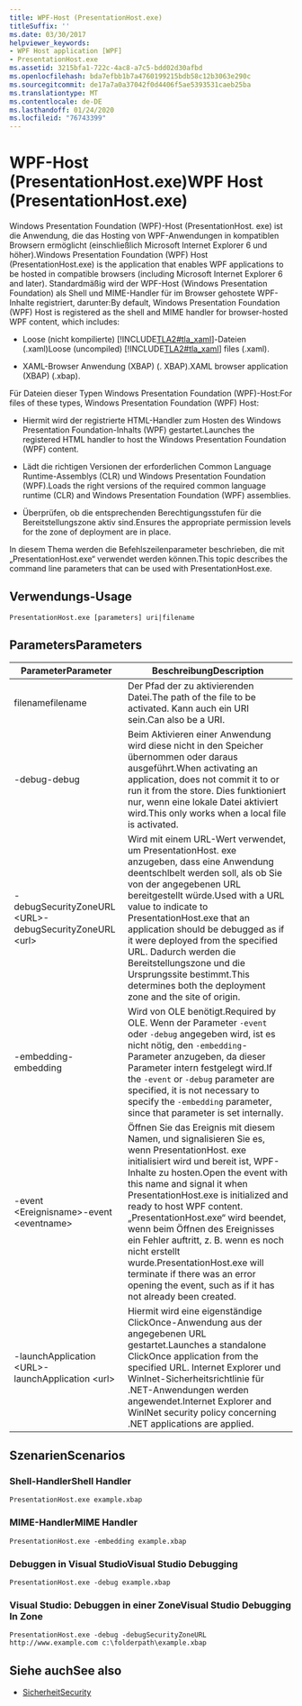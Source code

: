 ```yaml
---
title: WPF-Host (PresentationHost.exe)
titleSuffix: ''
ms.date: 03/30/2017
helpviewer_keywords:
- WPF Host application [WPF]
- PresentationHost.exe
ms.assetid: 3215bfa1-722c-4ac8-a7c5-bdd02d30afbd
ms.openlocfilehash: bda7efbb1b7a4760199215bdb58c12b3063e290c
ms.sourcegitcommit: de17a7a0a37042f0d4406f5ae5393531caeb25ba
ms.translationtype: MT
ms.contentlocale: de-DE
ms.lasthandoff: 01/24/2020
ms.locfileid: "76743399"
---
```

# <a name="wpf-host-presentationhostexe"></a><span data-ttu-id="86ee1-102">WPF-Host (PresentationHost.exe)</span><span class="sxs-lookup"><span data-stu-id="86ee1-102">WPF Host (PresentationHost.exe)</span></span>
<span data-ttu-id="86ee1-103">Windows Presentation Foundation (WPF)-Host (PresentationHost. exe) ist die Anwendung, die das Hosting von WPF-Anwendungen in kompatiblen Browsern ermöglicht (einschließlich Microsoft Internet Explorer 6 und höher).</span><span class="sxs-lookup"><span data-stu-id="86ee1-103">Windows Presentation Foundation (WPF) Host (PresentationHost.exe) is the application that enables WPF applications to be hosted in compatible browsers (including Microsoft Internet Explorer 6 and later).</span></span> <span data-ttu-id="86ee1-104">Standardmäßig wird der WPF-Host (Windows Presentation Foundation) als Shell und MIME-Handler für im Browser gehostete WPF-Inhalte registriert, darunter:</span><span class="sxs-lookup"><span data-stu-id="86ee1-104">By default, Windows Presentation Foundation (WPF) Host is registered as the shell and MIME handler for browser-hosted WPF content, which includes:</span></span>  
  
- <span data-ttu-id="86ee1-105">Loose (nicht kompilierte) [!INCLUDE[TLA2#tla_xaml](../../../../includes/tla2sharptla-xaml-md.md)]-Dateien (.xaml)</span><span class="sxs-lookup"><span data-stu-id="86ee1-105">Loose (uncompiled) [!INCLUDE[TLA2#tla_xaml](../../../../includes/tla2sharptla-xaml-md.md)] files (.xaml).</span></span>  
  
- <span data-ttu-id="86ee1-106">XAML-Browser Anwendung (XBAP) (. XBAP).</span><span class="sxs-lookup"><span data-stu-id="86ee1-106">XAML browser application (XBAP) (.xbap).</span></span>  
  
 <span data-ttu-id="86ee1-107">Für Dateien dieser Typen Windows Presentation Foundation (WPF)-Host:</span><span class="sxs-lookup"><span data-stu-id="86ee1-107">For files of these types, Windows Presentation Foundation (WPF) Host:</span></span>  
  
- <span data-ttu-id="86ee1-108">Hiermit wird der registrierte HTML-Handler zum Hosten des Windows Presentation Foundation-Inhalts (WPF) gestartet.</span><span class="sxs-lookup"><span data-stu-id="86ee1-108">Launches the registered HTML handler to host the Windows Presentation Foundation (WPF) content.</span></span>  
  
- <span data-ttu-id="86ee1-109">Lädt die richtigen Versionen der erforderlichen Common Language Runtime-Assemblys (CLR) und Windows Presentation Foundation (WPF).</span><span class="sxs-lookup"><span data-stu-id="86ee1-109">Loads the right versions of the required common language runtime (CLR) and Windows Presentation Foundation (WPF) assemblies.</span></span>  
  
- <span data-ttu-id="86ee1-110">Überprüfen, ob die entsprechenden Berechtigungsstufen für die Bereitstellungszone aktiv sind.</span><span class="sxs-lookup"><span data-stu-id="86ee1-110">Ensures the appropriate permission levels for the zone of deployment are in place.</span></span>  
  
 <span data-ttu-id="86ee1-111">In diesem Thema werden die Befehlszeilenparameter beschrieben, die mit „PresentationHost.exe“ verwendet werden können.</span><span class="sxs-lookup"><span data-stu-id="86ee1-111">This topic describes the command line parameters that can be used with PresentationHost.exe.</span></span>  
  
## <a name="usage"></a><span data-ttu-id="86ee1-112">Verwendungs-</span><span class="sxs-lookup"><span data-stu-id="86ee1-112">Usage</span></span>  
 `PresentationHost.exe [parameters] uri|filename`  
  
## <a name="parameters"></a><span data-ttu-id="86ee1-113">Parameters</span><span class="sxs-lookup"><span data-stu-id="86ee1-113">Parameters</span></span>  
  
|<span data-ttu-id="86ee1-114">Parameter</span><span class="sxs-lookup"><span data-stu-id="86ee1-114">Parameter</span></span>|<span data-ttu-id="86ee1-115">Beschreibung</span><span class="sxs-lookup"><span data-stu-id="86ee1-115">Description</span></span>|  
|---------------|-----------------|  
|<span data-ttu-id="86ee1-116">filename</span><span class="sxs-lookup"><span data-stu-id="86ee1-116">filename</span></span>|<span data-ttu-id="86ee1-117">Der Pfad der zu aktivierenden Datei.</span><span class="sxs-lookup"><span data-stu-id="86ee1-117">The path of the file to be activated.</span></span> <span data-ttu-id="86ee1-118">Kann auch ein URI sein.</span><span class="sxs-lookup"><span data-stu-id="86ee1-118">Can also be a URI.</span></span>|  
|<span data-ttu-id="86ee1-119">-debug</span><span class="sxs-lookup"><span data-stu-id="86ee1-119">-debug</span></span>|<span data-ttu-id="86ee1-120">Beim Aktivieren einer Anwendung wird diese nicht in den Speicher übernommen oder daraus ausgeführt.</span><span class="sxs-lookup"><span data-stu-id="86ee1-120">When activating an application, does not commit it to or run it from the store.</span></span> <span data-ttu-id="86ee1-121">Dies funktioniert nur, wenn eine lokale Datei aktiviert wird.</span><span class="sxs-lookup"><span data-stu-id="86ee1-121">This only works when a local file is activated.</span></span>|  
|<span data-ttu-id="86ee1-122">-debugSecurityZoneURL \<URL></span><span class="sxs-lookup"><span data-stu-id="86ee1-122">-debugSecurityZoneURL \<url></span></span>|<span data-ttu-id="86ee1-123">Wird mit einem URL-Wert verwendet, um PresentationHost. exe anzugeben, dass eine Anwendung deentschlbelt werden soll, als ob Sie von der angegebenen URL bereitgestellt würde.</span><span class="sxs-lookup"><span data-stu-id="86ee1-123">Used with a URL value to indicate to PresentationHost.exe that an application should be debugged as if it were deployed from the specified URL.</span></span> <span data-ttu-id="86ee1-124">Dadurch werden die Bereitstellungszone und die Ursprungssite bestimmt.</span><span class="sxs-lookup"><span data-stu-id="86ee1-124">This determines both the deployment zone and the site of origin.</span></span>|  
|<span data-ttu-id="86ee1-125">-embedding</span><span class="sxs-lookup"><span data-stu-id="86ee1-125">-embedding</span></span>|<span data-ttu-id="86ee1-126">Wird von OLE benötigt.</span><span class="sxs-lookup"><span data-stu-id="86ee1-126">Required by OLE.</span></span> <span data-ttu-id="86ee1-127">Wenn der Parameter `-event` oder `-debug` angegeben wird, ist es nicht nötig, den `-embedding`-Parameter anzugeben, da dieser Parameter intern festgelegt wird.</span><span class="sxs-lookup"><span data-stu-id="86ee1-127">If the `-event` or `-debug` parameter are specified, it is not necessary to specify the `-embedding` parameter, since that parameter is set internally.</span></span>|  
|<span data-ttu-id="86ee1-128">-event \<Ereignisname></span><span class="sxs-lookup"><span data-stu-id="86ee1-128">-event \<eventname></span></span>|<span data-ttu-id="86ee1-129">Öffnen Sie das Ereignis mit diesem Namen, und signalisieren Sie es, wenn PresentationHost. exe initialisiert wird und bereit ist, WPF-Inhalte zu hosten.</span><span class="sxs-lookup"><span data-stu-id="86ee1-129">Open the event with this name and signal it when PresentationHost.exe is initialized and ready to host WPF content.</span></span> <span data-ttu-id="86ee1-130">„PresentationHost.exe“ wird beendet, wenn beim Öffnen des Ereignisses ein Fehler auftritt, z. B. wenn es noch nicht erstellt wurde.</span><span class="sxs-lookup"><span data-stu-id="86ee1-130">PresentationHost.exe will terminate if there was an error opening the event, such as if it has not already been created.</span></span>|  
|<span data-ttu-id="86ee1-131">-launchApplication \<URL></span><span class="sxs-lookup"><span data-stu-id="86ee1-131">-launchApplication \<url></span></span>|<span data-ttu-id="86ee1-132">Hiermit wird eine eigenständige ClickOnce-Anwendung aus der angegebenen URL gestartet.</span><span class="sxs-lookup"><span data-stu-id="86ee1-132">Launches a standalone ClickOnce application from the specified URL.</span></span> <span data-ttu-id="86ee1-133">Internet Explorer und WinInet-Sicherheitsrichtlinie für .NET-Anwendungen werden angewendet.</span><span class="sxs-lookup"><span data-stu-id="86ee1-133">Internet Explorer and WinINet security policy concerning .NET applications are applied.</span></span>|  
  
## <a name="scenarios"></a><span data-ttu-id="86ee1-134">Szenarien</span><span class="sxs-lookup"><span data-stu-id="86ee1-134">Scenarios</span></span>  
  
### <a name="shell-handler"></a><span data-ttu-id="86ee1-135">Shell-Handler</span><span class="sxs-lookup"><span data-stu-id="86ee1-135">Shell Handler</span></span>  
 `PresentationHost.exe example.xbap`  
  
### <a name="mime-handler"></a><span data-ttu-id="86ee1-136">MIME-Handler</span><span class="sxs-lookup"><span data-stu-id="86ee1-136">MIME Handler</span></span>  
 `PresentationHost.exe -embedding example.xbap`  
  
### <a name="visual-studio-debugging"></a><span data-ttu-id="86ee1-137">Debuggen in Visual Studio</span><span class="sxs-lookup"><span data-stu-id="86ee1-137">Visual Studio Debugging</span></span>  
 `PresentationHost.exe -debug example.xbap`  
  
### <a name="visual-studio-debugging-in-zone"></a><span data-ttu-id="86ee1-138">Visual Studio: Debuggen in einer Zone</span><span class="sxs-lookup"><span data-stu-id="86ee1-138">Visual Studio Debugging In Zone</span></span>  
 `PresentationHost.exe -debug -debugSecurityZoneURL http://www.example.com c:\folderpath\example.xbap`  
  
## <a name="see-also"></a><span data-ttu-id="86ee1-139">Siehe auch</span><span class="sxs-lookup"><span data-stu-id="86ee1-139">See also</span></span>

- [<span data-ttu-id="86ee1-140">Sicherheit</span><span class="sxs-lookup"><span data-stu-id="86ee1-140">Security</span></span>](../security-wpf.md)
